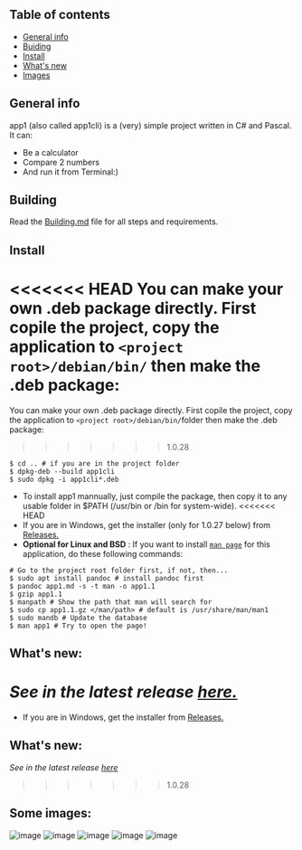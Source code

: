## Table of contents
* [General info](#general-info)
* [Buiding](#building)
* [Install](#install)
* [What's new](#whats-new)
* [Images](#some-images)

## General info
app1 (also called app1cli) is a (very) simple project written in C# and Pascal. It can:
* Be a calculator
* Compare 2 numbers
* And run it from Terminal:)
	
## Building
Read the [Building.md](Building.md) file for all steps and requirements.

## Install
<<<<<<< HEAD
You can make your own .deb package directly. First copile the project, copy the application to ```<project root>/debian/bin/``` then make the .deb package:
=======
You can make your own .deb package directly. First copile the project, copy the application to ```<project root>/debian/bin/```folder then make the .deb package:
>>>>>>> 1.0.28
```
$ cd .. # if you are in the project folder
$ dpkg-deb --build app1cli
$ sudo dpkg -i app1cli*.deb
```
* To install app1 mannually, just compile the package, then copy it to any usable folder in $PATH (/usr/bin or /bin for system-wide).
<<<<<<< HEAD
* If you are in Windows, get the installer (only for 1.0.27 below) from [Releases.](https://github.com/lebao3105/app1cli/releases)
* <b>Optional for Linux and BSD</b> : If you want to install [```man page```](https://www.google.com/url?sa=t&rct=j&q=&esrc=s&source=web&cd=&cad=rja&uact=8&ved=2ahUKEwjyocScrPD2AhUFp1YBHczqAgQQFnoECAoQAQ&url=https%3A%2F%2Fwww.kernel.org%2Fdoc%2Fman-pages%2F&usg=AOvVaw3OoGlokpkBmAA2VpBY_9J1) for this application, do these following commands:
```
# Go to the project root folder first, if not, then...
$ sudo apt install pandoc # install pandoc first
$ pandoc app1.md -s -t man -o app1.1
$ gzip app1.1
$ manpath # Show the path that man will search for
$ sudo cp app1.1.gz </man/path> # default is /usr/share/man/man1
$ sudo mandb # Update the database
$ man app1 # Try to open the page!
```

## What's new:
*See in the latest release [here.](https://github.com/lebao3105/app1cli/releases/)*
=======
* If you are in Windows, get the installer from [Releases.](https://github.com/lebao3105/app1cli/releases)

## What's new:
*See in the latest release [here](https://github.com/lebao3105/app1cli/releases/)*
>>>>>>> 1.0.28

## Some images:
![image](https://user-images.githubusercontent.com/77564176/139211727-06351e51-9b6b-4363-be7d-109b0597bca6.png)
![image](https://user-images.githubusercontent.com/77564176/138020987-e248b913-0680-40eb-8e90-d71848780e3f.png)
![image](https://user-images.githubusercontent.com/77564176/139212160-2cfd1b74-0f59-444d-af8f-517d3e5475df.png)
![image](https://user-images.githubusercontent.com/77564176/139212433-a15929d2-7e75-45b8-b764-f702242a56bc.png)
![image](https://user-images.githubusercontent.com/77564176/139212736-f8670679-9d78-4b28-be0b-cbc20dbb9c77.png)

